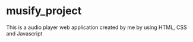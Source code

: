 # musify_project
This is a audio player web application created by me by using HTML, CSS and Javascript
